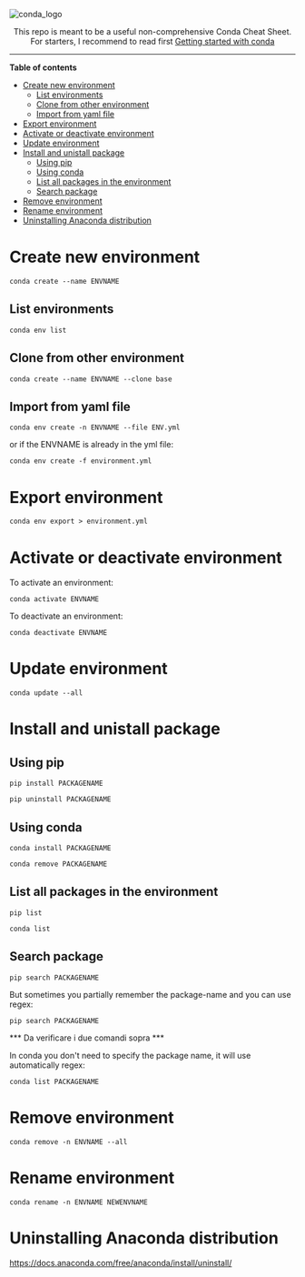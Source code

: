 ![conda_logo](https://github.com/ric-sar/conda_cheatsheet/assets/82369153/632272e9-b7a3-4b70-bff0-604977b686d8)

<div align="center">This repo is meant to be a useful non-comprehensive Conda Cheat Sheet.<br>
For starters, I recommend to read first <a href="https://conda.io/projects/conda/en/latest/user-guide/getting-started.html">Getting started with conda</a>
</div>

---

**Table of contents**
- [Create new environment](#create-new-environment)
  * [List environments](#list-environments)
  * [Clone from other environment](#clone-from-other-environment)
  * [Import from yaml file](#import-from-yaml-file)
- [Export environment](#export-environment)
- [Activate or deactivate environment](#activate-or-deactivate-environment)
- [Update environment](#update-environment)
- [Install and unistall package](#install-and-unistall-package)
  * [Using pip](#using-pip)
  * [Using conda](#using-conda)
  * [List all packages in the environment](#list-all-packages-in-the-environment)
  * [Search package](#search-package)
- [Remove environment](#remove-environment)
- [Rename environment](#rename-environment)
- [Uninstalling Anaconda distribution](#uninstalling-anaconda-distribution)

# Create new environment
```
conda create --name ENVNAME
```
## List environments
```
conda env list
```

## Clone from other environment
```
conda create --name ENVNAME --clone base
```
## Import from yaml file
```
conda env create -n ENVNAME --file ENV.yml
```
or if the ENVNAME is already in the yml file:
```
conda env create -f environment.yml
```

# Export environment
```
conda env export > environment.yml
```

# Activate or deactivate environment
To activate an environment:
```
conda activate ENVNAME
```

To deactivate an environment:
```
conda deactivate ENVNAME
```

# Update environment
```
conda update --all
```

# Install and unistall package
## Using pip
```
pip install PACKAGENAME
```

```
pip uninstall PACKAGENAME
```

## Using conda
```
conda install PACKAGENAME
```

```
conda remove PACKAGENAME
```
## List all packages in the environment
```
pip list
```

```
conda list
```

## Search package
```
pip search PACKAGENAME
```
But sometimes you partially remember the package-name and you can use regex:
```
pip search PACKAGENAME
```
*** Da verificare i due comandi sopra ***

In conda you don't need to specify the package name, it will use automatically regex:
```
conda list PACKAGENAME
```

# Remove environment
```
conda remove -n ENVNAME --all
```

# Rename environment
```
conda rename -n ENVNAME NEWENVNAME
```


 
# Uninstalling Anaconda distribution
https://docs.anaconda.com/free/anaconda/install/uninstall/

